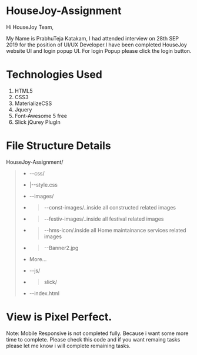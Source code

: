 # HouseJoy-Assignment

Hi HouseJoy Team,

My Name is PrabhuTeja Katakam, I had attended interview on 28th SEP 2019 for the position of UI/UX Developer.I have been completed HouseJoy website UI and login popup UI. For login Popup please click the login button.

# Technologies Used

1. HTML5
2. CSS3
3. MaterializeCSS
4. Jquery
5. Font-Awesome 5 free
6. Slick jQurey PlugIn

# File Structure Details 

HouseJoy-Assignment/
> - --css/
> - |--style.css
> 
> - --images/
> - > --const-images/..inside all constructed related images
> - > --festiv-images/..inside all festival related images
> - > --hms-icon/.inside all Home maintainance services related images
> - > --Banner2.jpg
> - More...
> 
> - --js/
> - > slick/
> 
> - --index.html
  
  # View is Pixel Perfect.
  
  Note: Mobile Responsive is not completed fully. Because i want some more time to complete. Please check this code and if you want remaing tasks please let me know i will complete remaining tasks.
